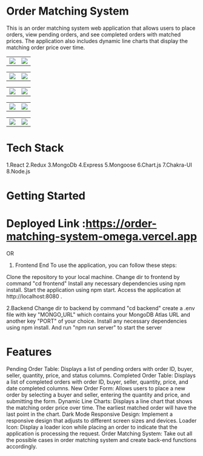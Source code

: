 
 # Order Matching System
This is an order matching system web application that allows users to place orders, view pending orders, and see completed orders with matched prices. The application also includes dynamic line charts that display the matching order price over time.




<table>
  <tr>
    <td valign="top"><img src="https://res.cloudinary.com/dq674z2lp/image/upload/v1682970518/desktop-1_valny0.png"/></td>
    <td valign="top"><img src="https://res.cloudinary.com/dq674z2lp/image/upload/v1682970516/mobile_13_ixhesh.png"/></td>
  </tr>
</table>








<p align="center" width="100%">
<table>
  <tr>
    <td valign="top"><img src="https://res.cloudinary.com/dq674z2lp/image/upload/v1682970518/mobile_10_xkgsec.png"/></td>
    <td valign="top"><img src="https://res.cloudinary.com/dq674z2lp/image/upload/v1682970516/mobile_16_ee5vjk.png"/></td>
  </tr>
</table>
</p>




<table>
  <tr>
    <td valign="top"><img src="https://res.cloudinary.com/dq674z2lp/image/upload/v1682970518/mobile_11_cfx7fa.png"/></td>
    <td valign="top"><img src="https://res.cloudinary.com/dq674z2lp/image/upload/v1682970516/mobile_17_b1xiu0.png"/></td>
  </tr>
</table>



<table>
  <tr>
    <td valign="top"><img src="https://res.cloudinary.com/dq674z2lp/image/upload/v1682970518/mobile_12_wdaki4.png"/></td>
    <td valign="top"><img src="https://res.cloudinary.com/dq674z2lp/image/upload/v1682970516/mobile_18_kp2k31.png"/></td>
  </tr>
</table>


<table>
  <tr>
    <td valign="top"><img src="https://res.cloudinary.com/dq674z2lp/image/upload/v1682970516/mobile_18_kp2k31.png"/></td>
    <td valign="top"><img src="https://res.cloudinary.com/dq674z2lp/image/upload/v1682970516/mobile_15_u9so1h.png"/></td>
  </tr>
</table>


# Tech Stack
 1.React 
 2.Redux
 3.MongoDb
 4.Express
 5.Mongoose
 6.Chart.js
 7.Chakra-UI
 8.Node.js

 # Getting Started

 # Deployed Link :https://order-matching-system-omega.vercel.app
 OR

 1. Frontend End
 To use the application, you can follow these steps:

 Clone the repository to your local machine.
 Change dir to frontend by command "cd frontend"
 Install any necessary dependencies using npm install.
 Start the application using npm start.
 Access the application at http://localhost:8080 .

 2.Backend 
  Change dir to backend by command "cd backend"
  create a .env file with key "MONGO_URL" which contains your MongoDB Atlas URL and another key "PORT" of your choice.
   Install any necessary dependencies using npm install.
   And run "npm run server" to start the server


# Features
Pending Order Table: Displays a list of pending orders with order ID, buyer, seller, quantity, price, and status columns.
Completed Order Table: Displays a list of completed orders with order ID, buyer, seller, quantity, price, and date completed columns.
New Order Form: Allows users to place a new order by selecting a buyer and seller, entering the quantity and price, and submitting the form.
Dynamic Line Charts: Displays a line chart that shows the matching order price over time. The earliest matched order will have the last point in the chart.
Dark Mode 
Responsive Design: Implement a responsive design that adjusts to different screen sizes and devices.
Loader Icon: Display a loader icon while placing an order to indicate that the application is processing the request.
Order Matching System: Take out all the possible cases in order matching system and create back-end functions accordingly.

